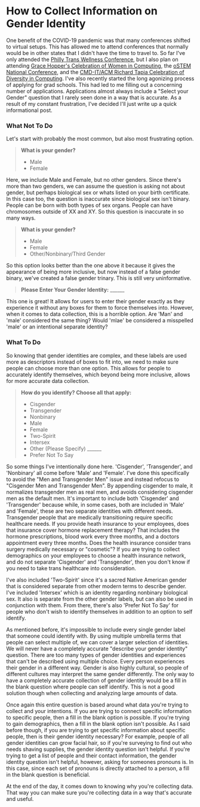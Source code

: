 # How to Collect Information on Gender Identity

One benefit of the COVID-19 pandemic was that many conferences shifted to
virtual setups. This has allowed me to attend conferences that normally would be
in other states that I didn't have the time to travel to. So far I've only
attended the 
[Philly Trans Wellness Conference](https://web.cvent.com/event/8772d16d-b5b8-46c4-9430-13308c6ec075),
but I also plan on attending 
[Grace Hopper's Celebration of Women in Computing](https://ghc.anitab.org),
the [oSTEM National Conference](https://conference.ostem.org), and the
[CMD-IT/ACM Richard Tapia Celebration of Diversity in Computing](https://tapiaconference.cmd-it.org).
I've also recently started the long agonizing process of applying for grad
schools. This had led to me filling out a concerning number of applications.
Applications almost always include a "Select your Gender" question that I rarely
seen done in a way that is accurate. As a result of my constant frustration,
I've decided I'll just write up a quick informational post.

<h3 class="pr">What Not To Do</h3>

Let's start with probably the most common, but also most frustrating option.

> **What is your gender?**
>
> - Male
> - Female

Here, we include Male and Female, but no other genders. Since there's more than
two genders, we can assume the question is asking not about gender, but perhaps
biological sex or whats listed on your birth certificate. In this case too, the
question is inaccurate since biological sex isn't binary. People can be born
with both types of sex organs. People can have chromosomes outside of XX and XY.
So this question is inaccurate in so many ways.

> **What is your gender?**
>
> - Male
> - Female
> - Other/Nonbinary/Third Gender

So this option looks better than the one above it because it gives the
appearance of being more inclusive, but now instead of a false gender binary,
we've created a false gender trinary. This is still very uninformative.

> **Please Enter Your Gender Identity:** \_\_\_\_\_\_

This one is great! It allows for users to enter their gender exactly as they
experience it without any boxes for them to force themselves into. However, when
it comes to data collection, this is a horrible option. Are 'Man' and 'male'
considered the same thing? Would 'mlae' be considered a misspelled 'male' or an
intentional separate identity?

<h3 class="pg">What To Do</h3>

So knowing that gender identities are complex, and these labels are used more
as descriptors instead of boxes to fit into, we need to make sure people can
choose more than one option. This allows for people to accurately identify
themselves, which beyond being more inclusive, allows for more accurate data
collection.

> **How do you identify? Choose all that apply:**
>
> - Cisgender
> - Transgender
> - Nonbinary
> - Male
> - Female
> - Two-Spirit
> - Intersex
> - Other (Please Specify) \_\_\_\_\_\_
> - Prefer Not To Say

So some things I've intentionally done here. 'Cisgender', 'Transgender', and
'Nonbinary' all come before 'Male' and 'Female'. I've done this specifically to
avoid the "Men and Transgender Men" issue and instead refocus to "Cisgender Men
and Transgender Men". By appending cisgender to male, it normalizes transgender
men as real men, and avoids considering cisgender men as the default men. It's
important to include both 'Cisgender' and 'Transgender' because while, in some
cases, both are included in 'Male' and 'Female', these are two separate
identities with different needs. Transgender people that are medically
transitioning require specific healthcare needs. If you provide heath insurance
to your employees, does that insurance cover hormone replacement therapy? That
includes the hormone prescriptions, blood work every three months, and a doctors
appointment every three months. Does the health insurance consider trans surgery
medically necessary or "cosmetic"? If you are trying to collect demographics on
your employees to choose a health insurance network, and do not separate
'Cisgender' and 'Transgender', then you don't know if you need to take trans
healthcare into consideration.

I've also included 'Two-Spirit' since it's a sacred Native American gender that
is considered separate from other modern terms to describe gender. I've included
'Intersex' which is an identity regarding nonbinary biological sex. It also is
separate from the other gender labels, but can also be used in conjunction with
them. From there, there's also 'Prefer Not To Say' for people who don't wish to
identify themselves in addition to an option to self identify.

As mentioned before, it's impossible to include every single gender label that
someone could identify with. By using multiple umbrella terms that people can
select multiple of, we can cover a larger selection of identities. We will never
have a completely accurate "describe your gender identity" question. There are
too many types of gender identities and experiences that can't be described
using multiple choice. Every person experiences their gender in a different way.
Gender is also highly cultural, so people of different cultures may interpret
the same gender differently. The only way to have a completely accurate
collection of gender identity would be a fill in the blank question where people
can self identify. This is not a good solution though when collecting and
analyzing large amounts of data.

Once again this entire question is based around what data you're trying to
collect and your intentions. If you are trying to connect specific information
to specific people, then a fill in the blank option is possible. If you're
trying to gain demographics, then a fill in the blank option isn't possible. As
I said before though, if you are trying to get specific information about
specific people, then is their gender identity necessary? For example, people
of all gender identities can grow facial hair, so if you're surveying to find
out who needs shaving supplies, the gender identity question isn't helpful. If
you're trying to get a list of people and their contact information, the gender
identity question isn't helpful, however, asking for someones pronouns is. In
this case, since each set of pronouns is directly attached to a person, a fill
in the blank question is beneficial.

At the end of the day, it comes down to knowing why you're collecting data. That
way you can make sure you're collecting data in a way that's accurate and useful.
